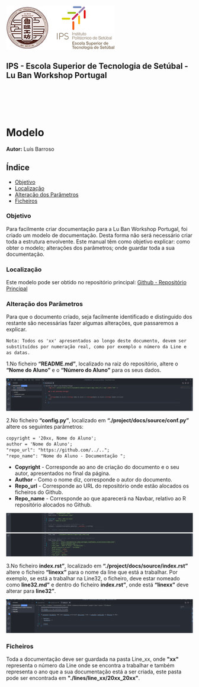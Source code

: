 ![Logos](../../logos/Logo_Luban_IPS_2.png)

<div><h2>IPS - Escola Superior de Tecnologia de Setúbal - Lu Ban Workshop Portugal<div></h2>
<br></br>
<br></br>

# Modelo

**Autor:** Luís Barroso

## Índice
- [Objetivo](#objetivo)
- [Localização](#Localização)
- [Alteração dos Parâmetros](#Alteração-dos-Parâmetros)	
- [Ficheiros](#Ficheiros)

### Objetivo

Para facilmente criar documentação para a Lu Ban Workshop Portugal, foi criado um modelo de documentação. Desta forma não será necessário criar toda a estrutura envolvente. Este manual têm como objetivo explicar: como obter o modelo; alterações dos parâmetros; onde guardar toda a sua documentação.

### Localização

Este modelo pode ser obtido no repositório principal: [Github - Repositório Principal](https://github.com/luismbarroso/Documentacao-LuBan-Portugal/tree/main/modelo)

### Alteração dos Parâmetros

Para que o documento criado, seja facilmente identificado e distinguido dos restante são necessárias fazer algumas alterações, que passaremos a explicar.

    Nota: Todos os 'xx' apresentados ao longo deste documento, devem ser substituídos por numeração real, como por exemplo o número da Line e as datas.

1.No ficheiro **“README.md”**, localizado na raiz do repositório, altere o **“Nome do Aluno”** e o **“Número do Aluno”** para os seus dados.

![](./imagens/modelo_documentacao/1.PNG)

2.No ficheiro **“config.py”**, localizado em **“./project/docs/source/conf.py”** altere os seguintes parâmetros:

    copyright = '20xx, Nome do Aluno';
    author = 'Nome do Aluno';
    "repo_url": "https://github.com/../..";
    "repo_name": "Nome do Aluno - Documentação ";

- **Copyright** - Corresponde ao ano de criação do documento e o seu autor, apresentados no final da página.
- **Author** - Como o nome diz, corresponde o autor do documento.
- **Repo_url** - Corresponde ao URL do repositório onde estão alocados os ficheiros do Github.
- **Repo_name** - Corresponde ao que aparecerá na Navbar, relativo ao R repositório alocados no Github.

![](./imagens/modelo_documentacao/2.PNG)
![](./imagens/modelo_documentacao/3.PNG)

3.No ficheiro **index.rst”**, localizado em **“./project/docs/source/index.rst”** altere o ficheiro **“linexx”** para o nome da line que está a trabalhar. Por exemplo, se está a trabalhar na Line32, o ficheiro, deve estar nomeado como **line32.md”** e dentro do ficheiro **index.rst”**, onde está **“linexx”** deve alterar para **line32”**.

![](./imagens/modelo_documentacao/4.PNG)

### Ficheiros

Toda a documentação deve ser guardada na pasta Line_xx, onde **"xx"** representa o número da Line onde se encontra a trabalhar e também representa o ano que a sua documentação está a ser criada, este pasta pode ser encontrada em **"./lines/line_xx/20xx_20xx"**.
